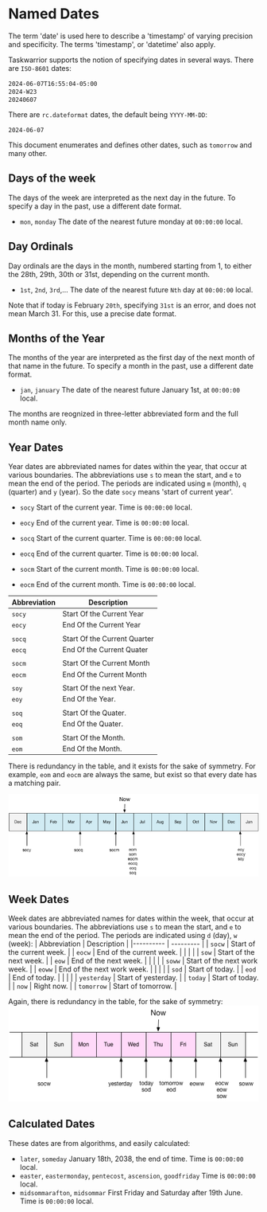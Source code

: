 # Named Dates
The term 'date' is used here to describe a 'timestamp' of varying precision and
specificity. The terms 'timestamp', or 'datetime' also apply.

Taskwarrior supports the notion of specifying dates in several ways. There are 
`ISO-8601` dates:

```
2024-06-07T16:55:04-05:00
2024-W23
20240607
```

There are `rc.dateformat` dates, the default being `YYYY-MM-DD`:
```
2024-06-07
```

This document enumerates and defines other dates, such as `tomorrow` and
many other.

## Days of the week
The days of the week are interpreted as the next day in the future. To specify a
day in the past, use a different date format.
- `mon`, `monday` The date of the nearest future monday at `00:00:00` local.

## Day Ordinals
Day ordinals are the days in the month, numbered starting from 1, to either the
28th, 29th, 30th or 31st, depending on the current month.
- `1st`, `2nd`, `3rd`,... The date of the nearest future `Nth` day at `00:00:00`
local.

Note that if today is February `20th`, specifying `31st` is an error, and does not
mean March 31. For this, use a precise date format.

## Months of the Year
The months of the year are interpreted as the first day of the next month of that
name in the future. To specify a month in the past, use a different date format.
- `jan`, `january` The date of the nearest future January 1st, at `00:00:00` local.

The months are reognized in three-letter abbreviated form and the full month
name only.

## Year Dates
Year dates are abbreviated names for dates within the year, that occur at various
boundaries. The abbreviations use `s` to mean the start, and `e` to mean the end
of the period. The periods are indicated using `m` (month), `q` (quarter) and `y`
(year). So the date `socy` means 'start of current year'.
- `socy` Start of the current year. Time is `00:00:00` local.
- `eocy` End of the current year. Time is `00:00:00` local.

- `socq` Start of the current quarter. Time is `00:00:00` local.
- `eocq` End of the current quarter. Time is `00:00:00` local.

- `socm` Start of the current month. Time is `00:00:00` local.
- `eocm`  End of the current month. Time is `00:00:00` local.

| Abbreviation   | Description   |
|---------- | --------- |
| `socy`    | Start Of the Current Year |
| `eocy`    | End Of the Current Year   |
|         |                           |
| `socq`    | Start Of the Current Quarter |
| `eocq`   | End Of the Current Quater  | 
|         |                          |
| `socm`   | Start Of the Current Month   |
| `eocm`   | End Of the Current Month     |
|         |                          |
| `soy`   | Start Of the next Year.  |
| `eoy`   | End Of the Year. |
|         |                          |
| `soq`   | Start Of the Quater. |
| `eoq`   | End Of the Quater. |
|         |                          |
| `som`   | Start Of the Month. |
| `eom`   | End Of the Month. |

There is redundancy in the table, and it exists for the sake of symmetry. For
example, `eom` and `eocm` are always the same, but exist so that every date has
a matching pair.

![Year Dates](/taskwarrior/.task/named_dates0.png)

## Week Dates
Week dates are abbreviated names for dates within the week, that occur at
various boundaries. The abbreviations use `s` to mean the start, and `e` to mean
the end of the period. The periods are indicated using `d` (day), `w` (week):
| Abbreviation   | Description   |
|---------- | --------- |
| `socw`    | Start of the current week. | 
| `eocw`    | End of the current week. | 
|         |                       |
| `sow`    | Start of the next week. | 
| `eow`    | End of the next week. | 
|         |                       |
| `soww`    | Start of the next work week. | 
| `eoww`    | End of the next work week. | 
|         |                       |
| `sod`    | Start of today. | 
| `eod`    | End of today. | 
|         |                       |
| `yesterday`    | Start of yesterday. | 
| `today`    | Start of today. | 
| `now`    | Right now. | 
| `tomorrow`    | Start of tomorrow. | 

Again, there is redundancy in the table, for the sake of symmetry:
![Week Dates](/taskwarrior/.task/named_dates1.png)

## Calculated Dates
These dates are from algorithms, and easily calculated:
- `later`, `someday` January 18th, 2038, the end of time. Time is `00:00:00`
local.
- `easter`, `eastermonday`, `pentecost`, `ascension`, `goodfriday` Time
is `00:00:00` local.
- `midsommarafton`, `midsommar` First Friday and Saturday after 19th
June. Time is `00:00:00` local.
